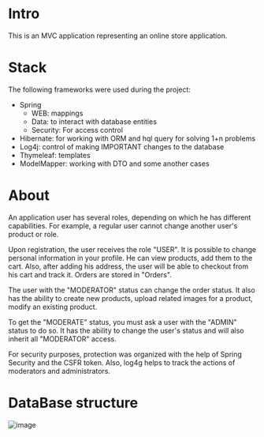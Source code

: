 # Intro
This is an MVC application representing an online store application.
# Stack
The following frameworks were used during the project:
- Spring 
  - WEB: mappings
  - Data: to interact with database entities
  - Security: For access control
- Hibernate: for working with ORM and hql query for solving 1+n problems
- Log4j: control of making IMPORTANT changes to the database
- Thymeleaf: templates
- ModelMapper: working with DTO and some another cases
# About
An application user has several roles, depending on which he has different capabilities. For example, a regular user cannot change another user's product or role.

Upon registration, the user receives the role "USER". It is possible to change personal information in your profile. He can view products, add them to the cart. Also, after adding his address, the user will be able to checkout from his cart and track it. Orders are stored in "Orders".

The user with the "MODERATOR" status can change the order status. It also has the ability to create new products, upload related images for a product, modify an existing product.

To get the "MODERATE" status, you must ask a user with the "ADMIN" status to do so. It has the ability to change the user's status and will also inherit all "MODERATOR" access.

For security purposes, protection was organized with the help of Spring Security and the CSFR token. Also, log4g helps to track the actions of moderators and administrators.

# DataBase structure
![image](https://github.com/Laytin/SpringWebApp/assets/70861524/47ffa941-4da0-4acf-a302-dbf4ce65007f)
